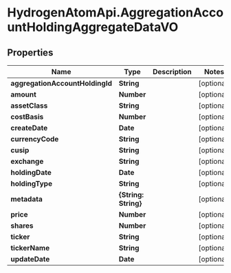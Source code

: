 # HydrogenAtomApi.AggregationAccountHoldingAggregateDataVO

## Properties
Name | Type | Description | Notes
------------ | ------------- | ------------- | -------------
**aggregationAccountHoldingId** | **String** |  | [optional] 
**amount** | **Number** |  | [optional] 
**assetClass** | **String** |  | [optional] 
**costBasis** | **Number** |  | [optional] 
**createDate** | **Date** |  | [optional] 
**currencyCode** | **String** |  | [optional] 
**cusip** | **String** |  | [optional] 
**exchange** | **String** |  | [optional] 
**holdingDate** | **Date** |  | [optional] 
**holdingType** | **String** |  | [optional] 
**metadata** | **{String: String}** |  | [optional] 
**price** | **Number** |  | [optional] 
**shares** | **Number** |  | [optional] 
**ticker** | **String** |  | [optional] 
**tickerName** | **String** |  | [optional] 
**updateDate** | **Date** |  | [optional] 


